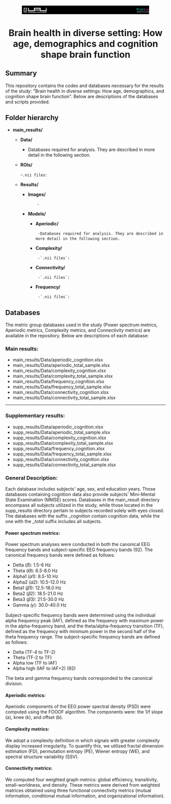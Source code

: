 <p align="center">
  <img src="images/header.png" width="400" alt="Cabecera">
</p>


# <p align="center">Brain health in diverse setting: How age, demographics and cognition shape brain function</p>


## Summary

This repository contains the codes and databases necessary for the results of the study: "Brain health in diverse settings: How age, demographics, and cognition shape brain function". Below are descriptions of the databases and scripts provided.

## Folder hierarchy
- **main_results/**
  - **Data/**
    
      - Databases required for analysis. They are described in more detail in the following section.
  - **ROIs/**
    
      -`.nii files`:  
  - **Results/**
       - **Images/**
    
                 - 
       - **Models/**
         - **Aperiodic/**
           
                -Databases required for analysis. They are described in more detail in the following section.
         - **Complexity/**
           
                -`.nii files`: 
         - **Connectivity/**
           
                -`.nii files`: 
         - **Frequency/**
           
                -`.nii files`: 


## Databases
The metric group databases used in the study (Power spectrum metrics, Aperiodic metrics, Complexity metrics, and Connectivity metrics) are available in the repository. Below are descriptions of each database:

### Main results:
- main_results/Data/aperiodic_cognition.xlsx
- main_results/Data/aperiodic_total_sample.xlsx
- main_results/Data/complexity_cognition.xlsx
- main_results/Data/complexity_total_sample.xlsx
- main_results/Data/frequency_cognition.xlsx
- main_results/Data/frequency_total_sample.xlsx
- main_results/Data/connectivity_cognition.xlsx
- main_results/Data/connectivity_total_sample.xlsx
---
### Supplementary results:
- supp_results/Data/aperiodic_cognition.xlsx
- supp_results/Data/aperiodic_total_sample.xlsx
- supp_results/Data/complexity_cognition.xlsx
- supp_results/Data/complexity_total_sample.xlsx
- supp_results/Data/frequency_cognition.xlsx
- supp_results/Data/frequency_total_sample.xlsx
- supp_results/Data/connectivity_cognition.xlsx
- supp_results/Data/connectivity_total_sample.xlsx

### General Description:
Each database includes subjects' age, sex, and education years. Those databases containing cognition data also provide subjects' Mini-Mental State Examination (MMSE) scores. Databases in the main_result directory encompass all subjects utilized in the study, while those located in the supp_results directory pertain to subjects recorded solely with eyes closed. The databases with the suffix *_cognition* contain cognition data, while the one with the *_total* suffix includes all subjects.

#### Power spectrum metrics:

Power spectrum analyses were conducted in both the canonical EEG frequency bands and subject-specific EEG frequency bands (92). The canonical frequency bands were defined as follows: 

- Delta (𝛿): 1.5-6 Hz
- Theta (𝛳): 6.5-8.0 Hz
- Alpha1 (𝛼1): 8.5-10 Hz
- Alpha2 (𝛼2): 10.5-12.0 Hz
- Beta1 (𝛽1): 12.5-18.0 Hz
- Beta2 (𝛽2): 18.5-21.0 Hz
- Beta3 (𝛽3): 21.5-30.0 Hz
- Gamma (𝛾): 30.0-40.0 Hz

Subject-specific frequency bands were determined using the individual alpha frequency peak (IAF), defined as the frequency with maximum power in the alpha-frequency band, and the theta/alpha-frequency transition (TF), defined as the frequency with minimum power in the second half of the theta frequency range. The subject-specific frequency bands are defined as follows: 

- Delta (TF-4 to TF-2)
- Theta (TF-2 to TF)
- Alpha low (TF to IAF)
- Alpha high (IAF to IAF+2) (92)

The beta and gamma frequency bands corresponded to the canonical division.

#### Aperiodic metrics:

Aperiodic components of the EEG power spectral density (PSD) were computed using the FOOOF algorithm. The components were: the 1/f slope (a), knee (k), and offset (b).

#### Complexity metrics:

We adopt a complexity definition in which signals with greater complexity display increased irregularity. To quantify this, we utilized fractal dimension estimation (FD), permutation entropy (PE), Wiener entropy (WE), and spectral structure variability (SSV).

#### Connectivity metrics:

We computed four weighted graph metrics: global efficiency, transitivity, small-worldness, and density. These metrics were derived from weighted matrices obtained using three functional connectivity metrics (mutual information, conditional mutual information, and organizational information).

